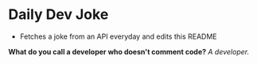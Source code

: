 
# Daily Dev Joke

- Fetches a joke from an API everyday and edits this README

**What do you call a developer who doesn't comment code?**
*A developer.*
    